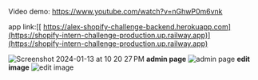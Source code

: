 Video demo: https://www.youtube.com/watch?v=nGhwP0m6vnk


app link:[[ https://alex-shopify-challenge-backend.herokuapp.com](https://shopify-intern-challenge-production.up.railway.app)](https://shopify-intern-challenge-production.up.railway.app)



![Screenshot 2024-01-13 at 10 20 27 PM](https://github.com/AlexTran0899/Shopify-Intern-Challenge/assets/76791231/07fb55ae-c033-4d8d-be15-e479606e78c2)
**admin page**
![admin page](https://github.com/AlexTran0899/Shopify-Intern-Challenge/assets/76791231/e57c777a-4bc0-42d6-bc8c-dd8c202363b3)
**edit image**
![edit image](https://github.com/AlexTran0899/Shopify-Intern-Challenge/assets/76791231/aa7111f3-a51d-4f94-8cbe-dc1122ae2e07)

